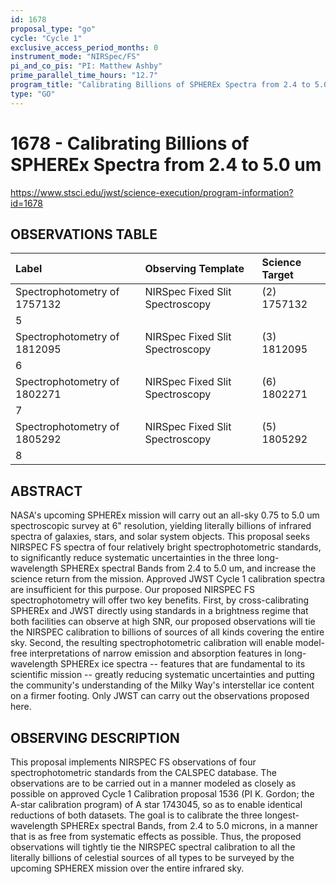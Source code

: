 ```yaml
---
id: 1678
proposal_type: "go"
cycle: "Cycle 1"
exclusive_access_period_months: 0
instrument_mode: "NIRSpec/FS"
pi_and_co_pis: "PI: Matthew Ashby"
prime_parallel_time_hours: "12.7"
program_title: "Calibrating Billions of SPHEREx Spectra from 2.4 to 5.0 um"
type: "GO"
---
```

# 1678 - Calibrating Billions of SPHEREx Spectra from 2.4 to 5.0 um
https://www.stsci.edu/jwst/science-execution/program-information?id=1678
## OBSERVATIONS TABLE
| Label                       | Observing Template       | Science Target |
| :-------------------------- | :----------------------- | :------------- |
| Spectrophotometry of 1757132 | NIRSpec Fixed Slit Spectroscopy | (2) 1757132    |
| 5                           |                          |                |
| Spectrophotometry of 1812095 | NIRSpec Fixed Slit Spectroscopy | (3) 1812095    |
| 6                           |                          |                |
| Spectrophotometry of 1802271 | NIRSpec Fixed Slit Spectroscopy | (6) 1802271    |
| 7                           |                          |                |
| Spectrophotometry of 1805292 | NIRSpec Fixed Slit Spectroscopy | (5) 1805292    |
| 8                           |                          |                |

## ABSTRACT

NASA's upcoming SPHEREx mission will carry out an all-sky 0.75 to 5.0 um spectroscopic survey at 6" resolution, yielding literally billions of infrared spectra of galaxies, stars, and solar system objects. This proposal seeks NIRSPEC FS spectra of four relatively bright spectrophotometric standards, to significantly reduce systematic uncertainties in the three long-wavelength SPHEREx spectral Bands from 2.4 to 5.0 um, and increase the science return from the mission. Approved JWST Cycle 1 calibration spectra are insufficient for this purpose. Our proposed NIRSPEC FS spectrophotometry will offer two key benefits. First, by cross-calibrating SPHEREx and JWST directly using standards in a brightness regime that both facilities can observe at high SNR, our proposed observations will tie the NIRSPEC calibration to billions of sources of all kinds covering the entire sky. Second, the resulting spectrophotometric calibration will enable model-free interpretations of narrow emission and absorption features in long-wavelength SPHEREx ice spectra -- features that are fundamental to its scientific mission -- greatly reducing systematic uncertainties and putting the community's understanding of the Milky Way's interstellar ice content on a firmer footing. Only JWST can carry out the observations proposed here.

## OBSERVING DESCRIPTION

This proposal implements NIRSPEC FS observations of four spectrophotometric standards from the CALSPEC database. The observations are to be carried out in a manner modeled as closely as possible on approved Cycle 1 Calibration proposal 1536 (PI K. Gordon; the A-star calibration program) of A star 1743045, so as to enable identical reductions of both datasets. The goal is to calibrate the three longest-wavelength SPHEREx spectral Bands, from 2.4 to 5.0 microns, in a manner that is as free from systematic effects as possible. Thus, the proposed observations will tightly tie the NIRSPEC spectral calibration to all the literally billions of celestial sources of all types to be surveyed by the upcoming SPHEREX mission over the entire infrared sky.